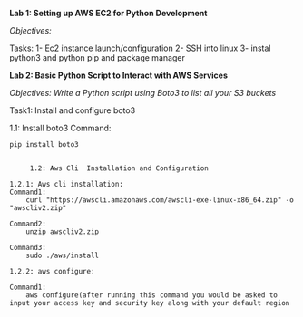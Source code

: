 **Lab 1: Setting up AWS EC2 for Python Development**

*Objectives:*

Tasks:
1- Ec2 instance launch/configuration
2- SSH into linux
3- instal python3 and python pip and package manager

**Lab 2: Basic Python Script to Interact with AWS Services**

*Objectives: Write a Python script using Boto3 to list all your S3 buckets*

Task1: Install and configure boto3

1.1: Install boto3
 Command:
  
  	pip install boto3
   
  
         1.2: Aws Cli  Installation and Configuration
	     
	1.2.1: Aws cli installation:
  	Command1:
   		curl "https://awscli.amazonaws.com/awscli-exe-linux-x86_64.zip" -o "awscliv2.zip"	
   
	Command2: 
 		unzip awscliv2.zip

	Command3: 
 		sudo ./aws/install

	1.2.2: aws configure:

	Command1: 
 		aws configure(after running this command you would be asked to input your access key and security key along with your default region
